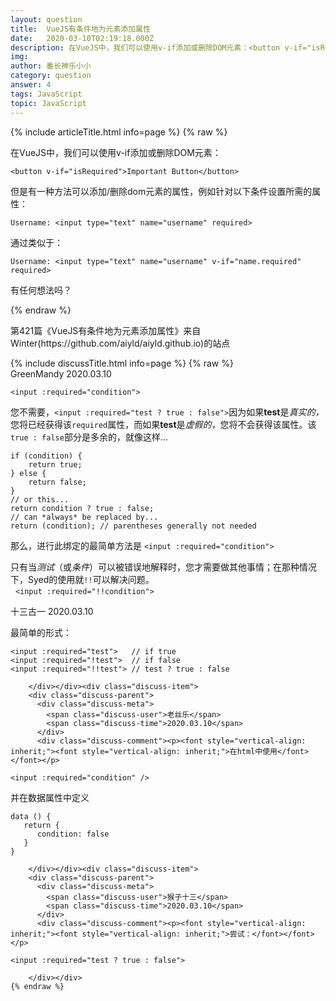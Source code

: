```yaml
---
layout: question
title:  VueJS有条件地为元素添加属性
date:   2020-03-10T02:19:18.000Z
description: 在VueJS中，我们可以使用v-if添加或删除DOM元素：<button v-if="isRequired">Important Button</bu...
img: 
author: 番长神乐小小
category: question
answer: 4
tags: JavaScript
topic: JavaScript
---
```

<div class="article-root">
  <div class="article">
    {% include articleTitle.html info=page %}
    {% raw %}
    <div class="article-content"><p><font style="vertical-align: inherit;"><font style="vertical-align: inherit;">在VueJS中，我们可以使用v-if添加或删除DOM元素：</font></font></p>

<pre><code>&lt;button v-if="isRequired"&gt;Important Button&lt;/button&gt;
</code></pre>

<p><font style="vertical-align: inherit;"><font style="vertical-align: inherit;">但是有一种方法可以添加/删除dom元素的属性，例如针对以下条件设置所需的属性：</font></font></p>

<pre><code>Username: &lt;input type="text" name="username" required&gt;
</code></pre>

<p><font style="vertical-align: inherit;"><font style="vertical-align: inherit;">通过类似于：</font></font></p>

<pre><code>Username: &lt;input type="text" name="username" v-if="name.required" required&gt;
</code></pre>

<p><font style="vertical-align: inherit;"><font style="vertical-align: inherit;">有任何想法吗？</font></font></p></div>
    {% endraw %}
  </div>
  <p class="winter_mark">第421篇《VueJS有条件地为元素添加属性》来自Winter(https://github.com/aiyld/aiyld.github.io)的站点</p>
  <div class="discuss-wrapper">
    {% include discussTitle.html info=page %}
    {% raw %}
    <div class="discuss-item">
        <div class="discuss-parent">
          <div class="discuss-meta">
            <span class="discuss-user">GreenMandy</span>
            <span class="discuss-time">2020.03.10</span>
          </div>
          <div class="discuss-comment"><p><code>&lt;input :required="condition"&gt;</code></p>

<p><font style="vertical-align: inherit;"><font style="vertical-align: inherit;">您不需要，</font></font><code>&lt;input :required="test ? true : false"&gt;</code><font style="vertical-align: inherit;"><font style="vertical-align: inherit;">因为如果</font></font><strong><font style="vertical-align: inherit;"><font style="vertical-align: inherit;">test</font></font></strong><font style="vertical-align: inherit;"><font style="vertical-align: inherit;">是</font></font><em><font style="vertical-align: inherit;"><font style="vertical-align: inherit;">真实的，</font></font></em><font style="vertical-align: inherit;"><font style="vertical-align: inherit;">您将已经获得该</font></font><code>required</code><font style="vertical-align: inherit;"><font style="vertical-align: inherit;">属性，而如果</font></font><strong><font style="vertical-align: inherit;"><font style="vertical-align: inherit;">test</font></font></strong><font style="vertical-align: inherit;"><font style="vertical-align: inherit;">是</font></font><em><font style="vertical-align: inherit;"><font style="vertical-align: inherit;">虚假的，</font></font></em><font style="vertical-align: inherit;"><font style="vertical-align: inherit;">您将不会获得该属性。</font><font style="vertical-align: inherit;">该</font></font><code>true : false</code><font style="vertical-align: inherit;"><font style="vertical-align: inherit;">部分是多余的，就像这样...</font></font></p>

<pre><code>if (condition) {<font></font>
    return true;<font></font>
} else {<font></font>
    return false;<font></font>
}<font></font>
// or this...<font></font>
return condition ? true : false;<font></font>
// can *always* be replaced by...<font></font>
return (condition); // parentheses generally not needed<font></font>
</code></pre>

<p><font style="vertical-align: inherit;"><font style="vertical-align: inherit;">那么，进行此绑定的最简单方法是 </font></font><code>&lt;input :required="condition"&gt;</code></p>

<p><font style="vertical-align: inherit;"><font style="vertical-align: inherit;">只有当</font></font><em><font style="vertical-align: inherit;"><font style="vertical-align: inherit;">测试</font></font></em><font style="vertical-align: inherit;"><font style="vertical-align: inherit;">（或</font></font><em><font style="vertical-align: inherit;"><font style="vertical-align: inherit;">条件</font></font></em><font style="vertical-align: inherit;"><font style="vertical-align: inherit;">）可以被错误地解释时，您才需要做其他事情；</font><font style="vertical-align: inherit;">在那种情况下，Syed的使用就</font></font><code>!!</code><font style="vertical-align: inherit;"><font style="vertical-align: inherit;">可以解决问题。</font></font><br>
 &nbsp; <code>&lt;input :required="!!condition"&gt;</code></p></div>
        </div></div><div class="discuss-item">
        <div class="discuss-parent">
          <div class="discuss-meta">
            <span class="discuss-user">十三古一</span>
            <span class="discuss-time">2020.03.10</span>
          </div>
          <div class="discuss-comment"><p><font style="vertical-align: inherit;"><font style="vertical-align: inherit;">最简单的形式：</font></font></p>

<pre><code>&lt;input :required="test"&gt;   // if true<font></font>
&lt;input :required="!test"&gt;  // if false<font></font>
&lt;input :required="!!test"&gt; // test ? true : false<font></font>
</code></pre></div>
        </div></div><div class="discuss-item">
        <div class="discuss-parent">
          <div class="discuss-meta">
            <span class="discuss-user">老丝乐</span>
            <span class="discuss-time">2020.03.10</span>
          </div>
          <div class="discuss-comment"><p><font style="vertical-align: inherit;"><font style="vertical-align: inherit;">在html中使用</font></font></p>

<pre><code>&lt;input :required="condition" /&gt;
</code></pre>

<p><font style="vertical-align: inherit;"><font style="vertical-align: inherit;">并在数据属性中定义</font></font></p>

<pre><code>data () {<font></font>
   return {<font></font>
      condition: false<font></font>
   }<font></font>
}<font></font>
</code></pre></div>
        </div></div><div class="discuss-item">
        <div class="discuss-parent">
          <div class="discuss-meta">
            <span class="discuss-user">猴子十三</span>
            <span class="discuss-time">2020.03.10</span>
          </div>
          <div class="discuss-comment"><p><font style="vertical-align: inherit;"><font style="vertical-align: inherit;">尝试：</font></font></p>

<pre><code>&lt;input :required="test ? true : false"&gt;
</code></pre></div>
        </div></div>
    {% endraw %}
  </div>
<div>
